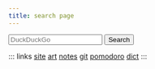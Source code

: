 ```yaml
---
title: search page
---
```



<form class="pic" action="https://duckduckgo.com/" method="get">
	<input type="hidden" name="sitesearch" value="">
	<input type="text" name="q" placeholder="DuckDuckGo">
	<input type="submit" value="Search">
</form>


::: links
[site](https://negoitescu.xyz)  [art](https://negoitescu.newgrounds.com)
[notes](https://negoitescu.xyz/notes)  [git](https://github.com/mnegoitescu)
[pomodoro](https://pomofocus.io/)  [dict](https://hallo.ro)
:::

